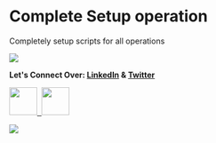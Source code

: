 # Complete Setup operation
Completely setup scripts for all operations


![](https://i.imgur.com/waxVImv.png)


<b>Let's Connect Over: [LinkedIn](https://www.linkedin.com/in/shashank-karigowda) & [Twitter](https://twitter.com/Shashank8617)</b>


</a>
  <a href="https://www.linkedin.com/in/shashank-karigowda">
  <img height="50" src="https://user-images.githubusercontent.com/46517096/166973395-19676cd8-f8ec-4abf-83ff-da8243505b82.png"/>&nbsp;
</a>
<a href="https://twitter.com/Shashank8617">
  <img height="50" src="https://user-images.githubusercontent.com/46517096/166974271-91dfa250-d70b-4cb9-8707-f1bda1b708c3.png"/>
</a>
  



![](https://i.imgur.com/waxVImv.png)


